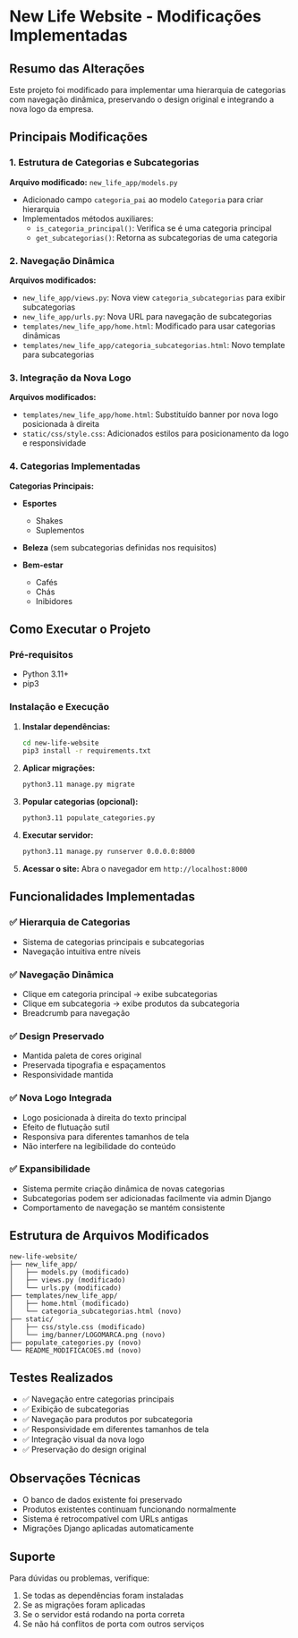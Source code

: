 # New Life Website - Modificações Implementadas

## Resumo das Alterações

Este projeto foi modificado para implementar uma hierarquia de categorias com navegação dinâmica, preservando o design original e integrando a nova logo da empresa.

## Principais Modificações

### 1. Estrutura de Categorias e Subcategorias

**Arquivo modificado:** `new_life_app/models.py`
- Adicionado campo `categoria_pai` ao modelo `Categoria` para criar hierarquia
- Implementados métodos auxiliares:
  - `is_categoria_principal()`: Verifica se é uma categoria principal
  - `get_subcategorias()`: Retorna as subcategorias de uma categoria

### 2. Navegação Dinâmica

**Arquivos modificados:**
- `new_life_app/views.py`: Nova view `categoria_subcategorias` para exibir subcategorias
- `new_life_app/urls.py`: Nova URL para navegação de subcategorias
- `templates/new_life_app/home.html`: Modificado para usar categorias dinâmicas
- `templates/new_life_app/categoria_subcategorias.html`: Novo template para subcategorias

### 3. Integração da Nova Logo

**Arquivos modificados:**
- `templates/new_life_app/home.html`: Substituído banner por nova logo posicionada à direita
- `static/css/style.css`: Adicionados estilos para posicionamento da logo e responsividade

### 4. Categorias Implementadas

**Categorias Principais:**
- **Esportes**
  - Shakes
  - Suplementos

- **Beleza** (sem subcategorias definidas nos requisitos)

- **Bem-estar**
  - Cafés
  - Chás
  - Inibidores

## Como Executar o Projeto

### Pré-requisitos
- Python 3.11+
- pip3

### Instalação e Execução

1. **Instalar dependências:**
   ```bash
   cd new-life-website
   pip3 install -r requirements.txt
   ```

2. **Aplicar migrações:**
   ```bash
   python3.11 manage.py migrate
   ```

3. **Popular categorias (opcional):**
   ```bash
   python3.11 populate_categories.py
   ```

4. **Executar servidor:**
   ```bash
   python3.11 manage.py runserver 0.0.0.0:8000
   ```

5. **Acessar o site:**
   Abra o navegador em `http://localhost:8000`

## Funcionalidades Implementadas

### ✅ Hierarquia de Categorias
- Sistema de categorias principais e subcategorias
- Navegação intuitiva entre níveis

### ✅ Navegação Dinâmica
- Clique em categoria principal → exibe subcategorias
- Clique em subcategoria → exibe produtos da subcategoria
- Breadcrumb para navegação

### ✅ Design Preservado
- Mantida paleta de cores original
- Preservada tipografia e espaçamentos
- Responsividade mantida

### ✅ Nova Logo Integrada
- Logo posicionada à direita do texto principal
- Efeito de flutuação sutil
- Responsiva para diferentes tamanhos de tela
- Não interfere na legibilidade do conteúdo

### ✅ Expansibilidade
- Sistema permite criação dinâmica de novas categorias
- Subcategorias podem ser adicionadas facilmente via admin Django
- Comportamento de navegação se mantém consistente

## Estrutura de Arquivos Modificados

```
new-life-website/
├── new_life_app/
│   ├── models.py (modificado)
│   ├── views.py (modificado)
│   └── urls.py (modificado)
├── templates/new_life_app/
│   ├── home.html (modificado)
│   └── categoria_subcategorias.html (novo)
├── static/
│   ├── css/style.css (modificado)
│   └── img/banner/LOGOMARCA.png (novo)
├── populate_categories.py (novo)
└── README_MODIFICACOES.md (novo)
```

## Testes Realizados

- ✅ Navegação entre categorias principais
- ✅ Exibição de subcategorias
- ✅ Navegação para produtos por subcategoria
- ✅ Responsividade em diferentes tamanhos de tela
- ✅ Integração visual da nova logo
- ✅ Preservação do design original

## Observações Técnicas

- O banco de dados existente foi preservado
- Produtos existentes continuam funcionando normalmente
- Sistema é retrocompatível com URLs antigas
- Migrações Django aplicadas automaticamente

## Suporte

Para dúvidas ou problemas, verifique:
1. Se todas as dependências foram instaladas
2. Se as migrações foram aplicadas
3. Se o servidor está rodando na porta correta
4. Se não há conflitos de porta com outros serviços

